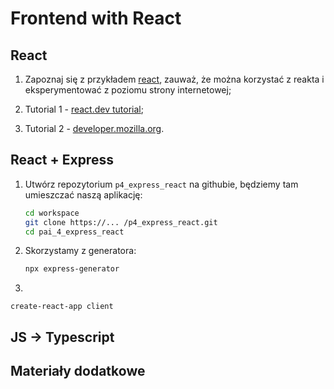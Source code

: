 # Frontend with React

## React

1. Zapoznaj się z przykładem [react](react/), zauważ, że można korzystać z reakta i eksperymentować z poziomu strony internetowej;

2. Tutorial 1 - [react.dev tutorial](https://react.dev/learn);

3. Tutorial 2 - [developer.mozilla.org](https://developer.mozilla.org/en-US/docs/Learn/Tools_and_testing/Client-side_JavaScript_frameworks/React_getting_started).

## React + Express

1. Utwórz repozytorium `p4_express_react` na githubie, będziemy tam umieszczać naszą aplikację:

   ```bash
   cd workspace
   git clone https://... /p4_express_react.git
   cd pai_4_express_react
   ```

2. Skorzystamy z generatora:

   ```bash
   npx express-generator
   ```

3. 


   ```
   create-react-app client
   ```

## JS -> Typescript


## Materiały dodatkowe


